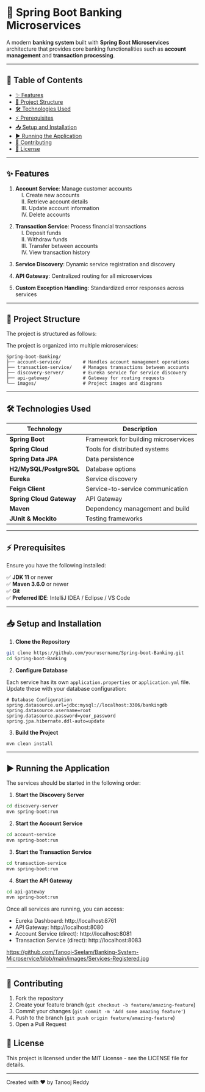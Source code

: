 # 🚀 Spring Boot Banking Microservices

A modern **banking system** built with **Spring Boot Microservices** architecture that provides core banking functionalities such as **account management** and **transaction processing**.


---

## 📌 Table of Contents
- [✨ Features](#-features)
- [📂 Project Structure](#-project-structure)
- [🛠 Technologies Used](#-technologies-used)
- [⚡ Prerequisites](#-prerequisites)
- [📥 Setup and Installation](#-setup-and-installation)
- [▶️ Running the Application](#️-running-the-application)
- [🤝 Contributing](#-contributing)
- [📜 License](#-license)

---

## ✨ Features

1. **Account Service**: Manage customer accounts  
&nbsp;&nbsp;&nbsp;&nbsp;I. Create new accounts  
&nbsp;&nbsp;&nbsp;&nbsp;II. Retrieve account details  
&nbsp;&nbsp;&nbsp;&nbsp;III. Update account information  
&nbsp;&nbsp;&nbsp;&nbsp;IV. Delete accounts

2. **Transaction Service**: Process financial transactions  
&nbsp;&nbsp;&nbsp;&nbsp;I. Deposit funds  
&nbsp;&nbsp;&nbsp;&nbsp;II. Withdraw funds  
&nbsp;&nbsp;&nbsp;&nbsp;III. Transfer between accounts  
&nbsp;&nbsp;&nbsp;&nbsp;IV. View transaction history

3. **Service Discovery**: Dynamic service registration and discovery  
4. **API Gateway**: Centralized routing for all microservices  
5. **Custom Exception Handling**: Standardized error responses across services

---

## 📂 Project Structure

The project is structured as follows:

The project is organized into multiple microservices:

```
Spring-boot-Banking/
├── account-service/        # Handles account management operations
├── transaction-service/    # Manages transactions between accounts
├── discovery-server/       # Eureka service for service discovery
├── api-gateway/            # Gateway for routing requests
└── images/                 # Project images and diagrams
```

---

## 🛠 Technologies Used

| Technology             | Description |
|------------------------|-------------|
| **Spring Boot**        | Framework for building microservices |
| **Spring Cloud**       | Tools for distributed systems |
| **Spring Data JPA**    | Data persistence |
| **H2/MySQL/PostgreSQL** | Database options |
| **Eureka**             | Service discovery |
| **Feign Client**       | Service-to-service communication |
| **Spring Cloud Gateway** | API Gateway |
| **Maven**              | Dependency management and build |
| **JUnit & Mockito**    | Testing frameworks |

---

## ⚡ Prerequisites

Ensure you have the following installed:

✅ **JDK 11** or newer  
✅ **Maven 3.6.0** or newer  
✅ **Git**  
✅ **Preferred IDE**: IntelliJ IDEA / Eclipse / VS Code

---

## 📥 Setup and Installation

1. **Clone the Repository**

```bash
git clone https://github.com/yourusername/Spring-boot-Banking.git
cd Spring-boot-Banking
```

2. **Configure Database**

Each service has its own `application.properties` or `application.yml` file. Update these with your database configuration:

```properties
# Database Configuration
spring.datasource.url=jdbc:mysql://localhost:3306/bankingdb
spring.datasource.username=root
spring.datasource.password=your_password
spring.jpa.hibernate.ddl-auto=update
```

3. **Build the Project**

```bash
mvn clean install
```
---

## ▶️ Running the Application

The services should be started in the following order:

1. **Start the Discovery Server**

```bash
cd discovery-server
mvn spring-boot:run
```

2. **Start the Account Service**

```bash
cd account-service
mvn spring-boot:run
```

3. **Start the Transaction Service**

```bash
cd transaction-service
mvn spring-boot:run
```

4. **Start the API Gateway**

```bash
cd api-gateway
mvn spring-boot:run
```

Once all services are running, you can access:

- Eureka Dashboard: http://localhost:8761
- API Gateway: http://localhost:8080
- Account Service (direct): http://localhost:8081
- Transaction Service (direct): http://localhost:8083

https://github.com/Tanooj-Seelam/Banking-System-Microservice/blob/main/images/Services-Registered.jpg

---

## 🤝 Contributing

1. Fork the repository
2. Create your feature branch (`git checkout -b feature/amazing-feature`)
3. Commit your changes (`git commit -m 'Add some amazing feature'`)
4. Push to the branch (`git push origin feature/amazing-feature`)
5. Open a Pull Request

## 📜 License

This project is licensed under the MIT License - see the LICENSE file for details.

---

Created with ❤️ by Tanooj Reddy 
